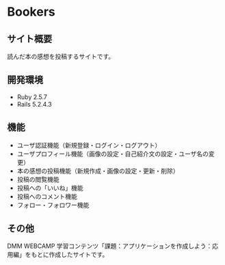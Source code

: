 # Bookers

## サイト概要
読んだ本の感想を投稿するサイトです。

## 開発環境
* Ruby  2.5.7
* Rails 5.2.4.3

## 機能
* ユーザ認証機能（新規登録・ログイン・ログアウト）
* ユーザプロフィール機能（画像の設定・自己紹介文の設定・ユーザ名の変更）
* 本の感想の投稿機能（新規作成・画像の設定・更新・削除）
* 投稿の閲覧機能
* 投稿への「いいね」機能
* 投稿へのコメント機能
* フォロー・フォロワー機能

## その他
DMM WEBCAMP 学習コンテンツ「課題：アプリケーションを作成しよう：応用編」をもとに作成したサイトです。
